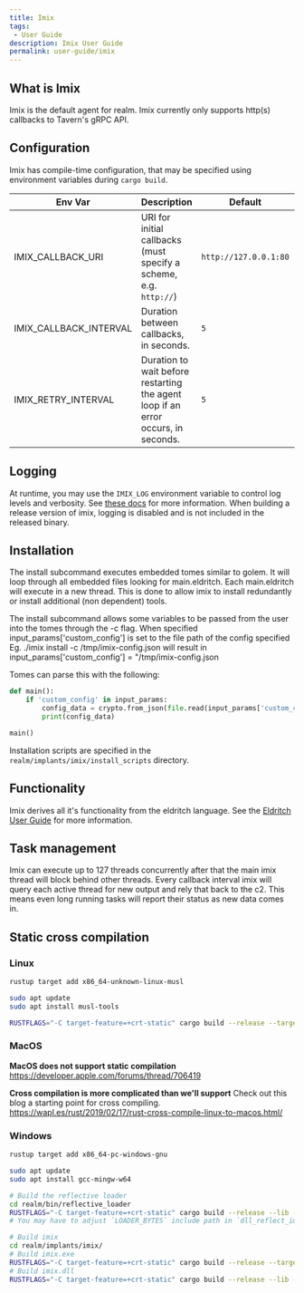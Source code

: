 ```yaml
---
title: Imix
tags:
 - User Guide
description: Imix User Guide
permalink: user-guide/imix
---
```

## What is Imix

Imix is the default agent for realm.
Imix currently only supports http(s) callbacks to Tavern's gRPC API.

## Configuration

Imix has compile-time configuration, that may be specified using environment variables during `cargo build`.

| Env Var | Description | Default | Required |
| ------- | ----------- | ------- | -------- |
| IMIX_CALLBACK_URI | URI for initial callbacks (must specify a scheme, e.g. `http://`) | `http://127.0.0.1:80` | No |
| IMIX_CALLBACK_INTERVAL | Duration between callbacks, in seconds. | `5` | No |
| IMIX_RETRY_INTERVAL | Duration to wait before restarting the agent loop if an error occurs, in seconds. | `5` | No |

## Logging

At runtime, you may use the `IMIX_LOG` environment variable to control log levels and verbosity. See [these docs](https://docs.rs/pretty_env_logger/latest/pretty_env_logger/) for more information. When building a release version of imix, logging is disabled and is not included in the released binary.

## Installation

The install subcommand executes embedded tomes similar to golem.
It will loop through all embedded files looking for main.eldritch.
Each main.eldritch will execute in a new thread. This is done to allow imix to install redundantly or install additional (non dependent) tools.

The install subcommand allows some variables to be passed from the user into the tomes through the -c flag.
When specified input_params['custom_config'] is set to the file path of the config specified Eg.
./imix install -c /tmp/imix-config.json will result in input_params['custom_config'] = "/tmp/imix-config.json

Tomes can parse this with the following:

```python
def main():
    if 'custom_config' in input_params:
        config_data = crypto.from_json(file.read(input_params['custom_config']))
        print(config_data)

main()
```

Installation scripts are specified in the `realm/implants/imix/install_scripts` directory.

## Functionality

Imix derives all it's functionality from the eldritch language.
See the [Eldritch User Guide](/user-guide/eldritch) for more information.

## Task management

Imix can execute up to 127 threads concurrently after that the main imix thread will block behind other threads.
Every callback interval imix will query each active thread for new output and rely that back to the c2. This means even long running tasks will report their status as new data comes in.

## Static cross compilation

### Linux

```bash
rustup target add x86_64-unknown-linux-musl

sudo apt update
sudo apt install musl-tools

RUSTFLAGS="-C target-feature=+crt-static" cargo build --release --target=x86_64-unknown-linux-musl
```

### MacOS

**MacOS does not support static compilation**
<https://developer.apple.com/forums/thread/706419>

**Cross compilation is more complicated than we'll support**
Check out this blog a starting point for cross compiling.
<https://wapl.es/rust/2019/02/17/rust-cross-compile-linux-to-macos.html/>

### Windows

```bash
rustup target add x86_64-pc-windows-gnu

sudo apt update
sudo apt install gcc-mingw-w64

# Build the reflective loader
cd realm/bin/reflective_loader
RUSTFLAGS="-C target-feature=+crt-static" cargo build --release --lib --target=x86_64-pc-windows-gnu
# You may have to adjust `LOADER_BYTES` include path in `dll_reflect_impl.rs` changing `x86_64-pc-windows-msvc` ---> `x86_64-pc-windows-gnu`

# Build imix
cd realm/implants/imix/
# Build imix.exe
RUSTFLAGS="-C target-feature=+crt-static" cargo build --release --target=x86_64-pc-windows-gnu
# Build imix.dll
RUSTFLAGS="-C target-feature=+crt-static" cargo build --release --lib --target=x86_64-pc-windows-gnu
```
